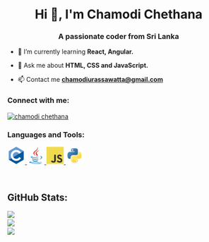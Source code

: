<h1 align="center">Hi 👋, I'm Chamodi Chethana</h1>
<h3 align="center">A passionate coder from Sri Lanka</h3>

- 🌱 I’m currently learning **React, Angular.**

- 💬 Ask me about **HTML, CSS and JavaScript.**

- 📫 Contact me **chamodiurassawatta@gmail.com**

<h3 align="left">Connect with me:</h3>
<p align="left">
<a href="https://linkedin.com/in/chamodi chethana" target="blank"><img align="center" src="https://raw.githubusercontent.com/rahuldkjain/github-profile-readme-generator/master/src/images/icons/Social/linked-in-alt.svg" alt="chamodi chethana" height="30" width="40" /></a>
</p>

<h3 align="left">Languages and Tools:</h3>
<p align="left"> <a href="https://www.cprogramming.com/" target="_blank" rel="noreferrer"> <img src="https://raw.githubusercontent.com/devicons/devicon/master/icons/c/c-original.svg" alt="c" width="40" height="40"/> </a> <a href="https://www.java.com" target="_blank" rel="noreferrer"> <img src="https://raw.githubusercontent.com/devicons/devicon/master/icons/java/java-original.svg" alt="java" width="40" height="40"/> </a> <a href="https://developer.mozilla.org/en-US/docs/Web/JavaScript" target="_blank" rel="noreferrer"> <img src="https://raw.githubusercontent.com/devicons/devicon/master/icons/javascript/javascript-original.svg" alt="javascript" width="40" height="40"/> </a> <a href="https://www.python.org" target="_blank" rel="noreferrer"> <img src="https://raw.githubusercontent.com/devicons/devicon/master/icons/python/python-original.svg" alt="python" width="40" height="40"/> </a> </p>

<br>

## GitHub Stats:

![](https://github-readme-stats.vercel.app/api?username=chamodi1234&theme=algolia&hide_border=true&include_all_commits=false&count_private=false)<br/>
![](https://github-readme-streak-stats.herokuapp.com/?user=chamodi1234&theme=algolia&hide_border=true)<br/>
![](https://github-readme-stats.vercel.app/api/top-langs/?username=chamodi1234&theme=algolia&hide_border=true&include_all_commits=false&count_private=false&layout=compact)
